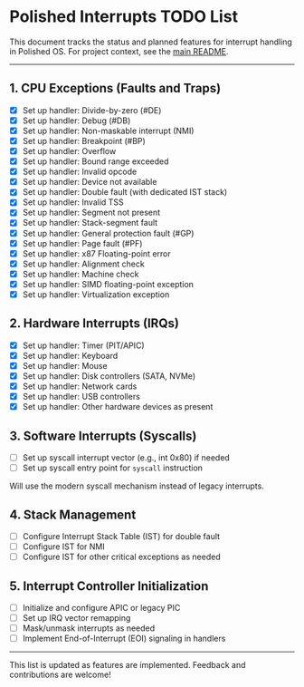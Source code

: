 # Polished Interrupts TODO List

This document tracks the status and planned features for interrupt handling in Polished OS. For project context, see the [main README](../README.md).

______________________________________________________________________

## 1. CPU Exceptions (Faults and Traps)

- [x] Set up handler: Divide-by-zero (#DE)
- [x] Set up handler: Debug (#DB)
- [x] Set up handler: Non-maskable interrupt (NMI)
- [x] Set up handler: Breakpoint (#BP)
- [x] Set up handler: Overflow
- [x] Set up handler: Bound range exceeded
- [x] Set up handler: Invalid opcode
- [x] Set up handler: Device not available
- [x] Set up handler: Double fault (with dedicated IST stack)
- [x] Set up handler: Invalid TSS
- [x] Set up handler: Segment not present
- [x] Set up handler: Stack-segment fault
- [x] Set up handler: General protection fault (#GP)
- [x] Set up handler: Page fault (#PF)
- [x] Set up handler: x87 Floating-point error
- [x] Set up handler: Alignment check
- [x] Set up handler: Machine check
- [x] Set up handler: SIMD floating-point exception
- [x] Set up handler: Virtualization exception

## 2. Hardware Interrupts (IRQs)

- [x] Set up handler: Timer (PIT/APIC)
- [x] Set up handler: Keyboard
- [x] Set up handler: Mouse
- [x] Set up handler: Disk controllers (SATA, NVMe)
- [x] Set up handler: Network cards
- [x] Set up handler: USB controllers
- [x] Set up handler: Other hardware devices as present

## 3. Software Interrupts (Syscalls)

- [ ] Set up syscall interrupt vector (e.g., int 0x80) if needed
- [ ] Set up syscall entry point for `syscall` instruction

Will use the modern syscall mechanism instead of legacy interrupts.

## 4. Stack Management

- [ ] Configure Interrupt Stack Table (IST) for double fault
- [ ] Configure IST for NMI
- [ ] Configure IST for other critical exceptions as needed

## 5. Interrupt Controller Initialization

- [ ] Initialize and configure APIC or legacy PIC
- [ ] Set up IRQ vector remapping
- [ ] Mask/unmask interrupts as needed
- [ ] Implement End-of-Interrupt (EOI) signaling in handlers

______________________________________________________________________

This list is updated as features are implemented. Feedback and contributions are welcome!
